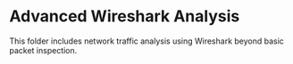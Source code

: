 # Advanced Wireshark Analysis

This folder includes network traffic analysis using Wireshark beyond basic packet inspection.
